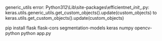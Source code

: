 generic_utils error: Python312\Lib\site-packages\efficientnet\__init__.py:
keras.utils.generic_utils.get_custom_objects().update(custom_objects) to keras.utils.get_custom_objects().update(custom_objects)

pip install flask flask-cors segmentation-models keras numpy opencv-python
python app.py 
